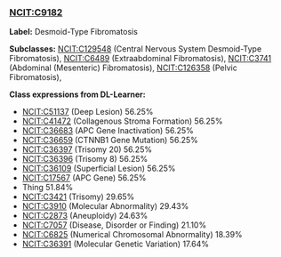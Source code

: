 
### [NCIT:C9182](http://purl.obolibrary.org/obo/NCIT_C9182)
**Label:** Desmoid-Type Fibromatosis

**Subclasses:** [NCIT:C129548](http://purl.obolibrary.org/obo/NCIT_C129548) (Central Nervous System Desmoid-Type Fibromatosis), [NCIT:C6489](http://purl.obolibrary.org/obo/NCIT_C6489) (Extraabdominal Fibromatosis), [NCIT:C3741](http://purl.obolibrary.org/obo/NCIT_C3741) (Abdominal (Mesenteric) Fibromatosis), [NCIT:C126358](http://purl.obolibrary.org/obo/NCIT_C126358) (Pelvic Fibromatosis), 

**Class expressions from DL-Learner:**

- [NCIT:C51137](http://purl.obolibrary.org/obo/NCIT_C51137) (Deep Lesion) 56.25%
- [NCIT:C41472](http://purl.obolibrary.org/obo/NCIT_C41472) (Collagenous Stroma Formation) 56.25%
- [NCIT:C36683](http://purl.obolibrary.org/obo/NCIT_C36683) (APC Gene Inactivation) 56.25%
- [NCIT:C36659](http://purl.obolibrary.org/obo/NCIT_C36659) (CTNNB1 Gene Mutation) 56.25%
- [NCIT:C36397](http://purl.obolibrary.org/obo/NCIT_C36397) (Trisomy 20) 56.25%
- [NCIT:C36396](http://purl.obolibrary.org/obo/NCIT_C36396) (Trisomy 8) 56.25%
- [NCIT:C36109](http://purl.obolibrary.org/obo/NCIT_C36109) (Superficial Lesion) 56.25%
- [NCIT:C17567](http://purl.obolibrary.org/obo/NCIT_C17567) (APC Gene) 56.25%
- Thing 51.84%
- [NCIT:C3421](http://purl.obolibrary.org/obo/NCIT_C3421) (Trisomy) 29.65%
- [NCIT:C3910](http://purl.obolibrary.org/obo/NCIT_C3910) (Molecular Abnormality) 29.43%
- [NCIT:C2873](http://purl.obolibrary.org/obo/NCIT_C2873) (Aneuploidy) 24.63%
- [NCIT:C7057](http://purl.obolibrary.org/obo/NCIT_C7057) (Disease, Disorder or Finding) 21.10%
- [NCIT:C6825](http://purl.obolibrary.org/obo/NCIT_C6825) (Numerical Chromosomal Abnormality) 18.39%
- [NCIT:C36391](http://purl.obolibrary.org/obo/NCIT_C36391) (Molecular Genetic Variation) 17.64%


